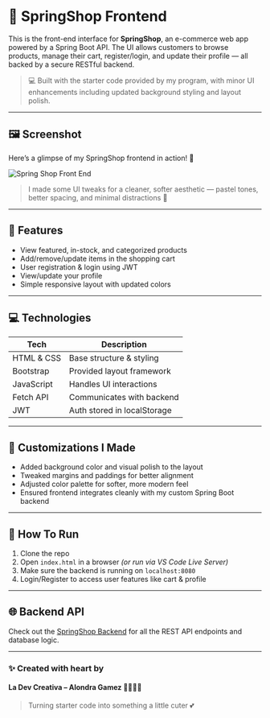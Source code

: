 # 🛒 SpringShop Frontend

This is the front-end interface for **SpringShop**, an e-commerce web app powered by a Spring Boot API. The UI allows customers to browse products, manage their cart, register/login, and update their profile — all backed by a secure RESTful backend.

> 💻 Built with the starter code provided by my program, with minor UI enhancements including updated background styling and layout polish.

---

## 🖼️ Screenshot

Here’s a glimpse of my SpringShop frontend in action! 🎀

![Spring Shop Front End](https://github.com/user-attachments/assets/68021eba-b55d-4f22-8f71-4d1c2dd53726)

> I made some UI tweaks for a cleaner, softer aesthetic — pastel tones, better spacing, and minimal distractions 💅

---
## 🎨 Features

- View featured, in-stock, and categorized products
- Add/remove/update items in the shopping cart
- User registration & login using JWT
- View/update your profile
- Simple responsive layout with updated colors

---

## 💻 Technologies

| Tech         | Description             |
|--------------|-------------------------|
| HTML & CSS   | Base structure & styling|
| Bootstrap    | Provided layout framework |
| JavaScript   | Handles UI interactions |
| Fetch API    | Communicates with backend |
| JWT          | Auth stored in localStorage |

---

## 🌈 Customizations I Made

- Added background color and visual polish to the layout
- Tweaked margins and paddings for better alignment
- Adjusted color palette for softer, more modern feel
- Ensured frontend integrates cleanly with my custom Spring Boot backend

---

## 🧪 How To Run

1. Clone the repo
2. Open `index.html` in a browser *(or run via VS Code Live Server)*
3. Make sure the backend is running on `localhost:8080`
4. Login/Register to access user features like cart & profile

---

## 🌐 Backend API

Check out the [SpringShop Backend](https://github.com/your-backend-repo-link) for all the REST API endpoints and database logic.

---

### ✨ Created with heart by  
#### **La Dev Creativa** – Alondra Gamez 👩🏽‍💻🌸  
> Turning starter code into something a little cuter 💕
